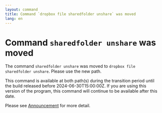```yaml
---
layout: command
title: Command `dropbox file sharedfolder unshare` was moved
lang: en
---
```


# Command `sharedfolder unshare` was moved

The command `sharedfolder unshare` was moved to `dropbox file sharedfolder unshare`. Please use the new path.

This command is available at both path(s) during the transition period until the build released before 2024-06-30T15:00:00Z. If you are using this version of the program, this command will continue to be available after this date.

Please see [Announcement](https://github.com/watermint/toolbox/discussions/799) for more detail.


